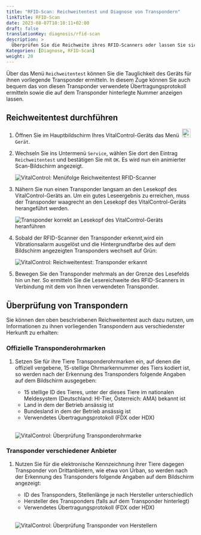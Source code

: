 ```yaml
---
title: "RFID-Scan: Reichweitentest und Diagnose von Transpondern"
linkTitle: RFID-Scan
date: 2023-08-07T10:10:11+02:00
draft: false
translationKey: diagnosis/rfid-scan
description: >
  Überprüfen Sie die Reichweite ihres RFID-Scanners oder lassen Sie sich das Übertragungsprotokoll und die Nummern von Ihnen unbekannten Transponder anzeigen.
Kategorien: [Diagnose, RFID-Scan]
weight: 20
---
```

Über das Menü `Reichweitentest` können Sie die Tauglichkeit des Geräts für ihnen vorliegende Transponder ermitteln. In diesem Zuge können Sie auch bequem das von diesen Transponder verwendete Übertragungsprotokoll ermitteln sowie die auf dem Transponder hinterlegte Nummer anzeigen lassen.

## Reichweitentest durchführen

1. Öffnen Sie im Hauptbildschirm Ihres VitalControl-Geräts das Menü &nbsp;<img src="/icons/device.svg" width="23" align="bottom" alt="Gerät" /> `Gerät`.

1. Wechseln Sie ins Untermenü `Service`, wählen Sie dort den Eintrag `Reichweitentest` und bestätigen Sie mit `OK`. Es wird nun ein animierter Scan-Bildschirm angezeigt.

    ![VitalControl: Menüfolge Reichweitentest RFID-Scanner](../abbildungen/reichweitentest.png "Reichweitentest RFID-Scanner")

1.  Nähern Sie nun einen Transponder langsam an den Lesekopf des VitalControl-Geräts an. Um ein gutes Leseergebnis zu erreichen, muss der Transponder waagrecht an den Lesekopf des VitalControl-Geräts herangeführt werden.

    ![Transponder korrekt an Lesekopf des VitalControl-Geräts heranführen](/images/diagnosis/transponderscan.svg "Korrekter Transponderscan")

1. Sobald der RFID-Scanner den Transponder erkennt,wird ein Vibrationsalarm ausgelöst und die Hintergrundfarbe des auf dem Bildschirm angezeigten Transponders wechselt auf Grün:

   ![VitalControl: Reichweitentest: Transponder erkannt](../abbildungen/transponder-erkannt.png "Transponder erkannt")

1. Bewegen Sie den Transponder mehrmals an der Grenze des Lesefelds hin un her. So ermitteln Sie die Lesereichweite des RFID-Scanners in Verbindung mit dem von Ihnen verwendeten Transponder.

## Überprüfung von Transpondern

Sie können den oben beschriebenen Reichweitentest auch dazu nutzen, um Informationen zu ihnen vorliegenden Transpondern aus verschiedenster Herkunft zu erhalten:

### Offizielle Transponderohrmarken

1. Setzen Sie für ihre Tiere Transponderohrmarken ein, auf denen die offiziell vergebene, 15-stellige Ohrmarkennummer des Tiers kodiert ist, so werden nach der Erkennung des Transponders folgende Angaben auf dem Bildschirm ausgegeben:

    - 15 stellige ID des Tieres, unter der dieses Tiere im nationalen Meldesystem (Deutschland: HI-Tier, Österreich: AMA) bekannt ist
    - Land in dem der Betrieb ansässig ist
    - Bundesland in dem der Betrieb ansässig ist
    - Verwendetes Übertragungsprotokoll (FDX oder HDX)
    <br>

    ![VitalControl: Überprüfung Transponderohrmarke](../abbildungen/transponder-offiziell.png "Info Transponderohrmarke")

### Transponder verschiedener Anbieter

1. Nutzen Sie für die elektronische Kennzeichnung ihrer Tiere dagegen Transponder von Drittanbietern, wie etwa von Urban, so werden nach der Erkennung des Transponders folgende Angaben auf dem Bildschirm angezeigt:

    - ID des Transponders, Stellenlänge je nach Hersteller unterschiedlich
    - Hersteller des Transponders (falls auf dem Transponder hinterlegt)
    - Verwendetes Übertragungsprotokoll (FDX oder HDX)
    <br>

    ![VitalControl: Überprüfung Transponder von Herstellern](../abbildungen/transponder-hersteller.png "Info Ohrmarke Hersteller")
